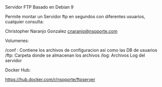 Servidor FTP Basado en Debian 9


Permite montar un Servidor ftp en segundos con diferentes usuarios, cualquier consulta:

Christopher Naranjo Gonzalez <cnaranjo@nsoporte.com> 




Volumenes:

/conf :  Contiene los archivos de configuracion asi como las DB de usuarios
/ftp:  Carpeta donde se almacenan los archivos 
/log:  Archivos Log del servidor 



Docker Hub:

https://hub.docker.com/r/nsoporte/ftpserver


